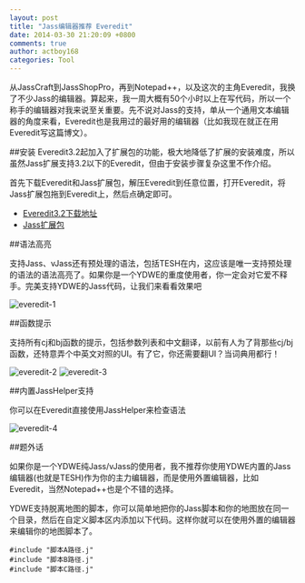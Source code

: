```yaml
---
layout: post
title: "Jass编辑器推荐 Everedit"
date: 2014-03-30 21:20:09 +0800
comments: true
author: actboy168
categories: Tool
---
```


从JassCraft到JassShopPro，再到Notepad++，以及这次的主角Everedit，我换了不少Jass的编辑器。算起来，我一周大概有50个小时以上在写代码，所以一个称手的编辑器对我来说至关重要。先不说对Jass的支持，单从一个通用文本编辑器的角度来看，Everedit也是我用过的最好用的编辑器（比如我现在就正在用Everedit写这篇博文）。

##安装
Everedit3.2起加入了扩展包的功能，极大地降低了扩展的安装难度，所以虽然Jass扩展支持3.2以下的Everedit，但由于安装步骤复杂这里不作介绍。

首先下载Everedit和Jass扩展包，解压Everedit到任意位置，打开Everedit，将Jass扩展包拖到Everedit上，然后点确定即可。

- [Everedit3.2下载地址](http://update.everedit.net/beta.php)
- [Jass扩展包](http://pan.baidu.com/s/1u4exo)

<!-- more -->

##语法高亮

支持Jass、vJass还有预处理的语法，包括TESH在内，这应该是唯一支持预处理的语法的语法高亮了。如果你是一个YDWE的重度使用者，你一定会对它爱不释手。完美支持YDWE的Jass代码，让我们来看看效果吧

![everedit-1](/images/blog/everedit-1.jpg)

##函数提示

支持所有cj和bj函数的提示，包括参数列表和中文翻译，以前有人为了背那些cj/bj函数，还特意弄个中英文对照的UI。有了它，你还需要翻UI？当词典用都行！

![everedit-2](/images/blog/everedit-2.jpg)
![everedit-3](/images/blog/everedit-3.jpg)

##内置JassHelper支持

你可以在Everedit直接使用JassHelper来检查语法

![everedit-4](/images/blog/everedit-4.jpg)

##题外话

如果你是一个YDWE纯Jass/vJass的使用者，我不推荐你使用YDWE内置的Jass编辑器(也就是TESH)作为你的主力编辑器，而是使用外置编辑器，比如Everedit，当然Notepad++也是个不错的选择。

YDWE支持脱离地图的脚本，你可以简单地把你的Jass脚本和你的地图放在同一个目录，然后在自定义脚本区内添加以下代码。这样你就可以在使用外置的编辑器来编辑你的地图脚本了。

```
#include "脚本A路径.j"
#include "脚本B路径.j"
#include "脚本C路径.j"
```
